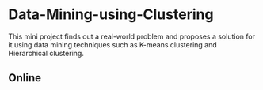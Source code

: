 # Data-Mining-using-Clustering
This mini project finds out a real-world problem and proposes a solution for it using  data mining techniques such as K-means clustering and Hierarchical clustering.

## Online
